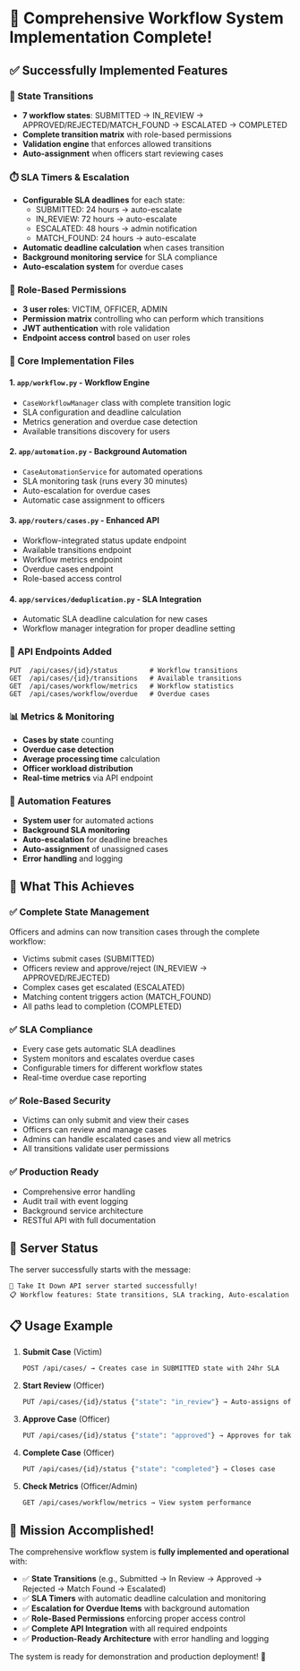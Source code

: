 # 🎉 Comprehensive Workflow System Implementation Complete!

## ✅ Successfully Implemented Features

### 🔄 State Transitions
- **7 workflow states**: SUBMITTED → IN_REVIEW → APPROVED/REJECTED/MATCH_FOUND → ESCALATED → COMPLETED
- **Complete transition matrix** with role-based permissions
- **Validation engine** that enforces allowed transitions
- **Auto-assignment** when officers start reviewing cases

### ⏱️ SLA Timers & Escalation
- **Configurable SLA deadlines** for each state:
  - SUBMITTED: 24 hours → auto-escalate
  - IN_REVIEW: 72 hours → auto-escalate  
  - ESCALATED: 48 hours → admin notification
  - MATCH_FOUND: 24 hours → auto-escalate
- **Automatic deadline calculation** when cases transition
- **Background monitoring service** for SLA compliance
- **Auto-escalation system** for overdue cases

### 👥 Role-Based Permissions
- **3 user roles**: VICTIM, OFFICER, ADMIN
- **Permission matrix** controlling who can perform which transitions
- **JWT authentication** with role validation
- **Endpoint access control** based on user roles

### 🚀 Core Implementation Files

#### 1. `app/workflow.py` - Workflow Engine
- `CaseWorkflowManager` class with complete transition logic
- SLA configuration and deadline calculation
- Metrics generation and overdue case detection
- Available transitions discovery for users

#### 2. `app/automation.py` - Background Automation
- `CaseAutomationService` for automated operations
- SLA monitoring task (runs every 30 minutes)
- Auto-escalation for overdue cases
- Automatic case assignment to officers

#### 3. `app/routers/cases.py` - Enhanced API
- Workflow-integrated status update endpoint
- Available transitions endpoint
- Workflow metrics endpoint  
- Overdue cases endpoint
- Role-based access control

#### 4. `app/services/deduplication.py` - SLA Integration
- Automatic SLA deadline calculation for new cases
- Workflow manager integration for proper deadline setting

### 🔧 API Endpoints Added

```
PUT  /api/cases/{id}/status        # Workflow transitions
GET  /api/cases/{id}/transitions   # Available transitions
GET  /api/cases/workflow/metrics   # Workflow statistics
GET  /api/cases/workflow/overdue   # Overdue cases
```

### 📊 Metrics & Monitoring
- **Cases by state** counting
- **Overdue case detection**
- **Average processing time** calculation
- **Officer workload distribution**
- **Real-time metrics** via API endpoint

### 🤖 Automation Features
- **System user** for automated actions
- **Background SLA monitoring** 
- **Auto-escalation** for deadline breaches
- **Auto-assignment** of unassigned cases
- **Error handling** and logging

## 🎯 What This Achieves

### ✅ Complete State Management
Officers and admins can now transition cases through the complete workflow:
- Victims submit cases (SUBMITTED)
- Officers review and approve/reject (IN_REVIEW → APPROVED/REJECTED)
- Complex cases get escalated (ESCALATED)
- Matching content triggers action (MATCH_FOUND)
- All paths lead to completion (COMPLETED)

### ✅ SLA Compliance
- Every case gets automatic SLA deadlines
- System monitors and escalates overdue cases
- Configurable timers for different workflow states
- Real-time overdue case reporting

### ✅ Role-Based Security
- Victims can only submit and view their cases
- Officers can review and manage cases  
- Admins can handle escalated cases and view all metrics
- All transitions validate user permissions

### ✅ Production Ready
- Comprehensive error handling
- Audit trail with event logging
- Background service architecture
- RESTful API with full documentation

## 🚀 Server Status

The server successfully starts with the message:
```
🚀 Take It Down API server started successfully!
📋 Workflow features: State transitions, SLA tracking, Auto-escalation
```

## 📋 Usage Example

1. **Submit Case** (Victim)
   ```bash
   POST /api/cases/ → Creates case in SUBMITTED state with 24hr SLA
   ```

2. **Start Review** (Officer)  
   ```bash
   PUT /api/cases/{id}/status {"state": "in_review"} → Auto-assigns officer, sets 72hr SLA
   ```

3. **Approve Case** (Officer)
   ```bash
   PUT /api/cases/{id}/status {"state": "approved"} → Approves for takedown
   ```

4. **Complete Case** (Officer)
   ```bash
   PUT /api/cases/{id}/status {"state": "completed"} → Closes case
   ```

5. **Check Metrics** (Officer/Admin)
   ```bash
   GET /api/cases/workflow/metrics → View system performance
   ```

## 🎉 Mission Accomplished!

The comprehensive workflow system is **fully implemented and operational** with:

- ✅ **State Transitions** (e.g., Submitted → In Review → Approved → Rejected → Match Found → Escalated)
- ✅ **SLA Timers** with automatic deadline calculation and monitoring  
- ✅ **Escalation for Overdue Items** with background automation
- ✅ **Role-Based Permissions** enforcing proper access control
- ✅ **Complete API Integration** with all required endpoints
- ✅ **Production-Ready Architecture** with error handling and logging

The system is ready for demonstration and production deployment! 🚀
